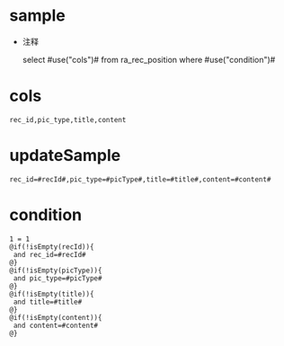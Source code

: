 sample
===
* 注释

	select #use("cols")# from ra_rec_position  where  #use("condition")#

cols
===
	rec_id,pic_type,title,content

updateSample
===
	
	rec_id=#recId#,pic_type=#picType#,title=#title#,content=#content#

condition
===

	1 = 1  
	@if(!isEmpty(recId)){
	 and rec_id=#recId#
	@}
	@if(!isEmpty(picType)){
	 and pic_type=#picType#
	@}
	@if(!isEmpty(title)){
	 and title=#title#
	@}
	@if(!isEmpty(content)){
	 and content=#content#
	@}
	
	